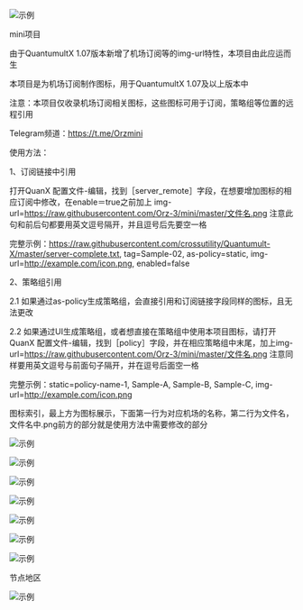 
![示例](https://raw.githubusercontent.com/Orz-3/mini/none/头部.png)

mini项目

由于QuantumultX 1.07版本新增了机场订阅等的img-url特性，本项目由此应运而生

本项目是为机场订阅制作图标，用于QuantumultX 1.07及以上版本中

注意：本项目仅收录机场订阅相关图标，这些图标可用于订阅，策略组等位置的远程引用

Telegram频道：https://t.me/Orzmini

使用方法：

  1、订阅链接中引用
  
  打开QuanX 配置文件-编辑，找到［server_remote］字段，在想要增加图标的相应订阅中修改，在enable＝true之前加上
  img-url=https://raw.githubusercontent.com/Orz-3/mini/master/文件名.png
  注意此句和前后句都要用英文逗号隔开，并且逗号后先要空一格
  

  完整示例：https://raw.githubusercontent.com/crossutility/Quantumult-X/master/server-complete.txt, tag=Sample-02, as-policy=static, img-url=http://example.com/icon.png, enabled=false

  2、策略组引用
  
  2.1 如果通过as-policy生成策略组，会直接引用和订阅链接字段同样的图标，且无法更改
  
  2.2 如果通过UI生成策略组，或者想直接在策略组中使用本项目图标，请打开QuanX 配置文件-编辑，找到［policy］字段，并在相应策略组中末尾，加上img-url=https://raw.githubusercontent.com/Orz-3/mini/master/文件名.png  注意同样要用英文逗号与前面句子隔开，并在逗号后面空一格

  完整示例：static=policy-name-1, Sample-A, Sample-B, Sample-C, img-url=http://example.com/icon.png

图标索引，最上方为图标展示，下面第一行为对应机场的名称，第二行为文件名，文件名中.png前方的部分就是使用方法中需要修改的部分

![示例](https://raw.githubusercontent.com/Orz-3/mini/none/2.2-1.png)

![示例](https://raw.githubusercontent.com/Orz-3/mini/none/2.2-2.png)

![示例](https://raw.githubusercontent.com/Orz-3/mini/none/2.2-3.png)

![示例](https://raw.githubusercontent.com/Orz-3/mini/none/2.2-4.png)

![示例](https://raw.githubusercontent.com/Orz-3/mini/none/2.2-5.png)

![示例](https://raw.githubusercontent.com/Orz-3/mini/none/2.2-彩蛋.png)

![示例](https://raw.githubusercontent.com/Orz-3/mini/none/策略组.png)

节点地区

![示例](https://raw.githubusercontent.com/Orz-3/mini/none/节点地区.png)

